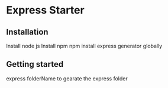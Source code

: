 # Express Starter

## Installation
Install node js
Install npm
npm install express generator globally


## Getting started
express folderName to gearate the express folder

> 
